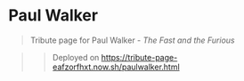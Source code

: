 ﻿# Paul Walker

> Tribute page for Paul Walker - *The Fast and the Furious*

>> Deployed on https://tribute-page-eafzorfhxt.now.sh/paulwalker.html


